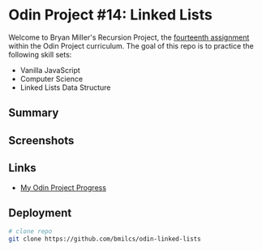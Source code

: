 # Odin Project #14: Linked Lists

Welcome to Bryan Miller's Recursion Project, the [fourteenth assignment](https://www.theodinproject.com/lessons/javascript-linked-lists) within the Odin Project curriculum. The goal of this repo is to practice the following skill sets:

- Vanilla JavaScript
- Computer Science
- Linked Lists Data Structure

## Summary

## Screenshots

## Links

- [My Odin Project Progress](https://github.com/bmilcs/odin-project)

## Deployment

```sh
# clone repo
git clone https://github.com/bmilcs/odin-linked-lists
```

